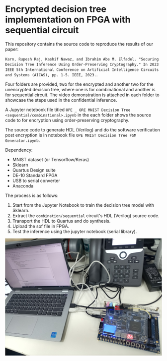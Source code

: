 # Encrypted decision tree implementation on FPGA with sequential circuit

This repository contains the source code to reproduce the results of our paper:

`Karn, Rupesh Raj, Kashif Nawaz, and Ibrahim Abe M. Elfadel. "Securing Decision Tree Inference Using Order-Preserving Cryptography." In 2023 IEEE 5th International Conference on Artificial Intelligence Circuits and Systems (AICAS), pp. 1-5. IEEE, 2023.`.

Four folders are provided, two for the encrypted and another two for the unencrypted decision tree, where one is for combinational and another is for sequential circuit. The video demonstration is attached in each folder to showcase the steps used in the confidential inference. 

A Jupyter notebook file titled `OPE _ ORE MNIST Decision Tree <sequential/combinational>.ipynb` in the each folder shows the source code to for encryption using order-preserving cryptography. 

The source code to generate HDL (Verilog) and do the software verification post encryption is in notebook file `OPE MNIST Decision Tree FSM Generator.ipynb`.

Dependency:
- MNIST dataset (or Tensorflow/Keras)
- Sklearn
- Quartus Design suite
- DE-10 Standard FPGA
- USB to serial converter
- Anaconda


The process is as follows:
1. Start from the Jupyter Notebook to train the decision tree model with Sklearn.
2. Extract the `combination/sequential` circuit's HDL (Verilog) source code.
3. Transport the HDL to Quartus and do synthesis.
4. Upload the sof file in FPGA.
5. Test the inference using the jupyter notebook (serial library). 


![alt text](https://github.com/rkarn/Encrypted-Decision-Tree-Sequential/blob/main/DecisionTree_Comb_ENC_GPIO_UART/OPE/Setup.jpg)
